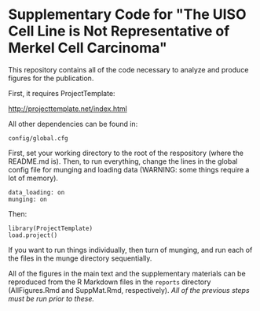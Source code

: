 Supplementary Code for "The UISO Cell Line is Not Representative of Merkel Cell Carcinoma"
========================================================

This repository contains all of the code necessary to analyze and produce figures for the publication.

First, it requires ProjectTemplate:

http://projecttemplate.net/index.html

All other dependencies can be found in:

```
config/global.cfg
```

First, set your working directory to the root of the respository (where the README.md is). Then, to run everything, change the lines in the global config file for munging and loading data (WARNING: some things require a lot of memory).

```
data_loading: on
munging: on
```

Then:

```{r}
library(ProjectTemplate)
load.project()
```

If you want to run things individually, then turn of munging, and run each of the files in the munge directory sequentially.

All of the figures in the main text and the supplementary materials can be reproduced from the R Markdown files in the `reports` directory (AllFigures.Rmd and SuppMat.Rmd, respectively).
*All of the previous steps must be run prior to these.*
